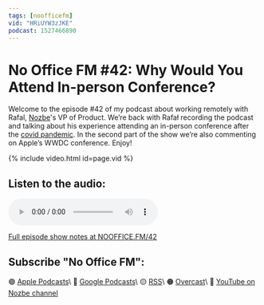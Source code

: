 ```yaml
---
tags: [noofficefm]
vid: "HRiUYW3zJKE"
podcast: 1527466890
---
```


# No Office FM #42: Why Would You Attend In-person Conference?

Welcome to the episode #42 of my podcast about working remotely with Rafal, [Nozbe][n]'s VP of Product. We’re back with Rafał recording the podcast and talking about his experience attending an in-person conference after the [covid pandemic](/covid). In the second part of the show we’re also commenting on Apple’s WWDC conference. Enjoy!

{% include video.html id=page.vid %}

<!--More-->

## Listen to the audio:

<audio controls>
<source src="https://media.transistor.fm/b737baf0/1e126b82.mp3" type="audio/mpeg">
</audio>



[Full episode show notes at NOOFFICE.FM/42](https://nooffice.fm/42)

## Subscribe "No Office FM":

🟣 [Apple Podcasts](https://podcasts.apple.com/podcast/no-office/id1527466890)\\
🔵 [Google Podcasts](https://podcasts.google.com/feed/aHR0cHM6Ly9mZWVkcy50cmFuc2lzdG9yLmZtL25vb2ZmaWNl)\\
🟡 [RSS](https://nozbe.com/nooffice.rss)\\
🟠 [Overcast](https://overcast.fm/itunes1527466890/no-office)\\
🔴 [YouTube on Nozbe channel](https://youtube.com/NozbeCom)

<!--podcast: 1527466890-->

[n]: https://michael.gratis/nozbe
[np]: https://michael.gratis/nozbepersonal